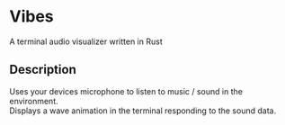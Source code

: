 # Vibes

A terminal audio visualizer written in Rust

## Description

Uses your devices microphone to listen to music / sound in the environment.  
Displays a wave animation in the terminal responding to the sound data.

